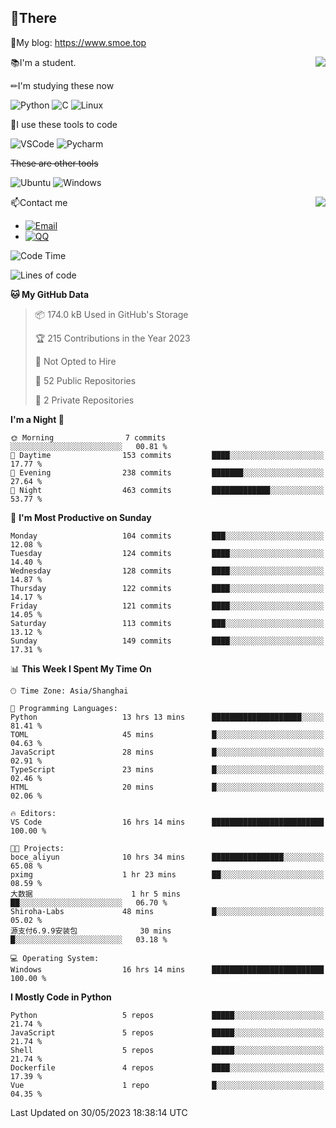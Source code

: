 
## 👏There

📰My blog: https://www.smoe.top

<img align="right" src="https://github-readme-stats.vercel.app/api/top-langs/?username=AkashiCoin"/>


📚I'm a student.

✏I'm studying these now

![Python](https://img.shields.io/badge/-Python-blue?style=flat-square&logo=Python&logoColor=fff)
![C](https://img.shields.io/badge/-C-585858?style=flat-square&logo=C&logoColor=fff)
![Linux](https://img.shields.io/badge/-Linux-black?style=flat-square&logo=Linux&logoColor=fff)

🔨I use these tools to code

![VSCode](https://img.shields.io/badge/-VSCode-blue?style=flat-square&logo=visualstudiocode&logoColor=fff)
![Pycharm](https://img.shields.io/badge/-Pycharm-green?style=flat-square&logo=pycharm&logoColor=fff)

 ~~These are other tools~~

![Ubuntu](https://img.shields.io/badge/-Ubuntu-orange?style=flat-square&logo=Ubuntu&logoColor=fff)
![Windows](https://img.shields.io/badge/-Windows-blue?style=flat-square&logo=Windows&logoColor=fff)

<img align="right" src="https://github-readme-stats.vercel.app/api?username=AkashiCoin" />


📫Contact me

* [![Email](https://img.shields.io/badge/Email-l1040186796@gmail.com-1?style=social&logoColor=fff)](mailto:l1040186796@gmail.com)
* [![QQ](https://img.shields.io/badge/QQ-1040186796-1?style=social&logoColor=fff)](tencent://AddContact/?fromId=45&fromSubId=1&subcmd=all&uin=1040186796&website=www.oicqzone.com)

<!--START_SECTION:waka-->
![Code Time](http://img.shields.io/badge/Code%20Time-782%20hrs%2039%20mins-blue)

![Lines of code](https://img.shields.io/badge/From%20Hello%20World%20I%27ve%20Written-242.1%20thousand%20lines%20of%20code-blue)

**🐱 My GitHub Data** 

> 📦 174.0 kB Used in GitHub's Storage 
 > 
> 🏆 215 Contributions in the Year 2023
 > 
> 🚫 Not Opted to Hire
 > 
> 📜 52 Public Repositories 
 > 
> 🔑 2 Private Repositories 
 > 
**I'm a Night 🦉** 

```text
🌞 Morning                7 commits           ░░░░░░░░░░░░░░░░░░░░░░░░░   00.81 % 
🌆 Daytime                153 commits         ████░░░░░░░░░░░░░░░░░░░░░   17.77 % 
🌃 Evening                238 commits         ███████░░░░░░░░░░░░░░░░░░   27.64 % 
🌙 Night                  463 commits         █████████████░░░░░░░░░░░░   53.77 % 
```
📅 **I'm Most Productive on Sunday** 

```text
Monday                   104 commits         ███░░░░░░░░░░░░░░░░░░░░░░   12.08 % 
Tuesday                  124 commits         ████░░░░░░░░░░░░░░░░░░░░░   14.40 % 
Wednesday                128 commits         ████░░░░░░░░░░░░░░░░░░░░░   14.87 % 
Thursday                 122 commits         ████░░░░░░░░░░░░░░░░░░░░░   14.17 % 
Friday                   121 commits         ████░░░░░░░░░░░░░░░░░░░░░   14.05 % 
Saturday                 113 commits         ███░░░░░░░░░░░░░░░░░░░░░░   13.12 % 
Sunday                   149 commits         ████░░░░░░░░░░░░░░░░░░░░░   17.31 % 
```


📊 **This Week I Spent My Time On** 

```text
🕑︎ Time Zone: Asia/Shanghai

💬 Programming Languages: 
Python                   13 hrs 13 mins      ████████████████████░░░░░   81.41 % 
TOML                     45 mins             █░░░░░░░░░░░░░░░░░░░░░░░░   04.63 % 
JavaScript               28 mins             █░░░░░░░░░░░░░░░░░░░░░░░░   02.91 % 
TypeScript               23 mins             █░░░░░░░░░░░░░░░░░░░░░░░░   02.46 % 
HTML                     20 mins             █░░░░░░░░░░░░░░░░░░░░░░░░   02.06 % 

🔥 Editors: 
VS Code                  16 hrs 14 mins      █████████████████████████   100.00 % 

🐱‍💻 Projects: 
boce_aliyun              10 hrs 34 mins      ████████████████░░░░░░░░░   65.08 % 
pximg                    1 hr 23 mins        ██░░░░░░░░░░░░░░░░░░░░░░░   08.59 % 
大数据                      1 hr 5 mins         ██░░░░░░░░░░░░░░░░░░░░░░░   06.70 % 
Shiroha-Labs             48 mins             █░░░░░░░░░░░░░░░░░░░░░░░░   05.02 % 
源支付6.9.9安装包              30 mins             █░░░░░░░░░░░░░░░░░░░░░░░░   03.18 % 

💻 Operating System: 
Windows                  16 hrs 14 mins      █████████████████████████   100.00 % 
```

**I Mostly Code in Python** 

```text
Python                   5 repos             █████░░░░░░░░░░░░░░░░░░░░   21.74 % 
JavaScript               5 repos             █████░░░░░░░░░░░░░░░░░░░░   21.74 % 
Shell                    5 repos             █████░░░░░░░░░░░░░░░░░░░░   21.74 % 
Dockerfile               4 repos             ████░░░░░░░░░░░░░░░░░░░░░   17.39 % 
Vue                      1 repo              █░░░░░░░░░░░░░░░░░░░░░░░░   04.35 % 
```




 Last Updated on 30/05/2023 18:38:14 UTC
<!--END_SECTION:waka-->
